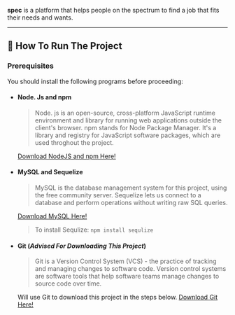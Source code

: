 **spec** is a platform that helps people on the spectrum to find a job that fits their needs and wants.

---

## :runner: How To Run The Project

### Prerequisites

You should install the following programs before proceeding:

- #### Node. Js and npm
    > Node. js is an open-source, cross-platform JavaScript runtime environment and library for running web applications outside the client's browser. 
    npm stands for Node Package Manager. It's a library and registry for JavaScript software packages, which are used throghout the project.

    [Download NodeJS and npm Here!](https://docs.npmjs.com/downloading-and-installing-node-js-and-npm)
    
 - #### MySQL and Sequelize
    > MySQL is the database management system for this project, using the free community server.
    Sequelize lets us connect to a database and perform operations without writing raw SQL queries.

    [Download MySQL Here!](https://dev.mysql.com/downloads/mysql/)
    >To install Sequlize:
    `npm install sequlize`

- #### Git (*Advised For Downloading This Project*)
    > Git is a Version Control System (VCS) - the practice of tracking and managing changes to software code. Version control systems are software tools that help software teams manage changes to source code over time.

    Will use Git to download this project in the steps below.
    [Download Git Here!](https://git-scm.com/downloads)
    

